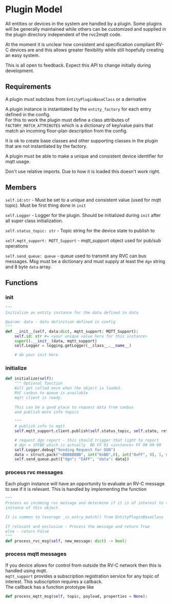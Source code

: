 # Plugin Model

All entities or devices in the system are handled by a plugin. 
Some plugins will be generally maintained while others can be customized and supplied
in the plugin directory independent of the rvc2mqtt code.  

At the moment it is unclear how consistent and specification compliant RV-C devices are
and this allows greater flexibility while still hopefully creating an easy system. 

This is all open to feedback.  Expect this API to change initially during development.

## Requirements

A plugin must subclass from `EntityPluginBaseClass` or a derivative

A plugin instance is instantiated by the `entity_factory` for each entry defined in the config.  
For this to work the plugin must define a class attributes of `FACTORY_MATCH_ATTRIBUTES` which
is a dictionary of key/value pairs that match an incoming floor-plan description from the config.

It is ok to create base classes and other supporting classes in the plugin that are not instantiated
by the factory.  

A plugin must be able to make a unique and consistent device identifier for mqtt usage.

Don't use relative imports.  Due to how it is loaded this doesn't work right.

## Members

`self.id:str` - Must be set to a unique and consistent value (used for mqtt topic).  Must be first thing done in `init`

`self.Logger` - Logger for the plugin.  Should be initialized during `init` after all super class initialization.

`self.status_topic: str` - Topic string for the device state to publish to

`self.mqtt_support: MQTT_Support` - mqtt_support object used for pub/sub operations

`self.send_queue: queue` - queue used to transmit any RVC can bus messages.  Msg must be a dictionary and must supply at least the `dgn` string and 8 byte `data` array.   

## Functions

### init

```python
"""
Initialize an entity instance for the data defined in data

@param: data - data definition defined in config
"""
def __init__(self, data:dict, mqtt_support: MQTT_Support):
    self.id: str #= <your unique value here for this instance>
    super().__init__(data, mqtt_support)
    self.Logger = logging.getLogger(__class__.__name__)

    # do your init here
```

### initialize

```python
def initialize(self):
    """ Optional function 
    Will get called once when the object is loaded.  
    RVC canbus tx queue is available
    mqtt client is ready.  
    
    This can be a good place to request data from canbus
    and publish more info topics
    
    """
    # publish info to mqtt
    self.mqtt_support.client.publish(self.status_topic, self.state, retain=True)

    # request dgn report - this should trigger that light to report
    # dgn = 1FFBD which is actually  BD FF 01 <instance> FF 00 00 00
    self.Logger.debug("Sending Request for DGN")
    data = struct.pack("<BBBBBBBB", int("0xBD",0), int("0xFF", 0), 1, self.rvc_instance, 0, 0, 0, 0)
    self.send_queue.put({"dgn": "EAFF", "data": data})
```

### process rvc messages

Each plugin instance will have an opportunity to evaluate an RV-C message
to see if it is relevant.  This is handled by implementing the function

``` python
""" 
Process an incoming rvc message and determine if it is of interest to this
instance of this object.

It is common to leverage _is_entry_match() from EntityPluginBaseClass
        
If relevant and exclusive - Process the message and return True
else - return False
"""
def process_rvc_msg(self, new_message: dict) -> bool:
```

### process mqtt messages

If you device allows for control from outside the RV-C network
then this is handled using mqtt.  
`mqtt_support` provides a subscription registration service for 
any topic of interest.  This subscription requires a callback.  
The callback has a function prototype like

```python
def process_mqtt_msg(self, topic, payload, properties = None):
```
